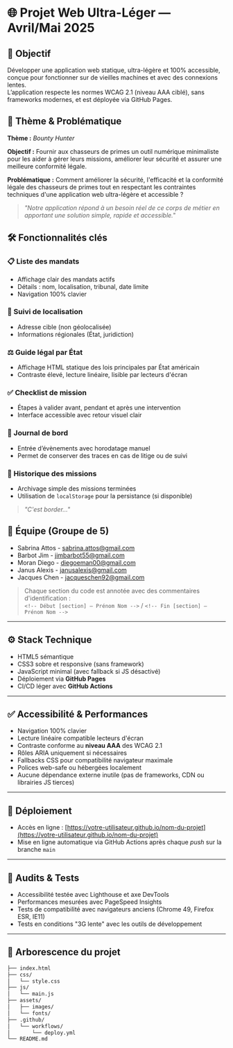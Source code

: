 # 🌐 Projet Web Ultra-Léger — Avril/Mai 2025

## 🎯 Objectif
Développer une application web statique, ultra-légère et 100% accessible, conçue pour fonctionner sur de vieilles machines et avec des connexions lentes.  
L’application respecte les normes WCAG 2.1 (niveau AAA ciblé), sans frameworks modernes, et est déployée via GitHub Pages.

## 🧩 Thème & Problématique
**Thème :** *Bounty Hunter*

**Objectif :** Fournir aux chasseurs de primes un outil numérique minimaliste pour les aider à gérer leurs missions, améliorer leur sécurité et assurer une meilleure conformité légale.​

**Problématique :** Comment améliorer la sécurité, l'efficacité et la conformité légale des chasseurs de primes tout en respectant les contraintes techniques d'une application web ultra-légère et accessible ?

> _"Notre application répond à un besoin réel de ce corps de métier en apportant une solution simple, rapide et accessible."_

## 🛠️ Fonctionnalités clés

### 📋 Liste des mandats
- Affichage clair des mandats actifs
- Détails : nom, localisation, tribunal, date limite
- Navigation 100% clavier

### 📍 Suivi de localisation
- Adresse cible (non géolocalisée)
- Informations régionales (État, juridiction)

### ⚖️ Guide légal par État
- Affichage HTML statique des lois principales par État américain
- Contraste élevé, lecture linéaire, lisible par lecteurs d'écran

### ✅ Checklist de mission
- Étapes à valider avant, pendant et après une intervention
- Interface accessible avec retour visuel clair

### 🧾 Journal de bord
- Entrée d’évènements avec horodatage manuel
- Permet de conserver des traces en cas de litige ou de suivi

### 📁 Historique des missions
- Archivage simple des missions terminées
- Utilisation de `localStorage` pour la persistance (si disponible)


> _"C'est border..."_

## 👥 Équipe (Groupe de 5)
- Sabrina Attos - sabrina.attos@gmail.com
- Barbot Jim - jimbarbot55@gmail.com
- Moran Diego - diegoeman00@gmail.com
- Janus Alexis - janusalexis@gmail.com
- Jacques Chen - jacqueschen92@gmail.com

> Chaque section du code est annotée avec des commentaires d'identification :  
> `<!-- Début [section] – Prénom Nom -->` / `<!-- Fin [section] – Prénom Nom -->`

---

## ⚙️ Stack Technique

- HTML5 sémantique
- CSS3 sobre et responsive (sans framework)
- JavaScript minimal (avec fallback si JS désactivé)
- Déploiement via **GitHub Pages**
- CI/CD léger avec **GitHub Actions**

---

## ✅ Accessibilité & Performances

- Navigation 100% clavier
- Lecture linéaire compatible lecteurs d'écran
- Contraste conforme au **niveau AAA** des WCAG 2.1
- Rôles ARIA uniquement si nécessaires
- Fallbacks CSS pour compatibilité navigateur maximale
- Polices web-safe ou hébergées localement
- Aucune dépendance externe inutile (pas de frameworks, CDN ou librairies JS tierces)

---

## 🚀 Déploiement

- Accès en ligne : [https://votre-utilisateur.github.io/nom-du-projet](https://votre-utilisateur.github.io/nom-du-projet)
- Mise en ligne automatique via GitHub Actions après chaque *push* sur la branche `main`

---

## 🧪 Audits & Tests

- Accessibilité testée avec Lighthouse et axe DevTools
- Performances mesurées avec PageSpeed Insights
- Tests de compatibilité avec navigateurs anciens (Chrome 49, Firefox ESR, IE11)
- Tests en conditions "3G lente" avec les outils de développement

---

## 📁 Arborescence du projet

```bash
├── index.html
├── css/
│   └── style.css
├── js/
│   └── main.js
├── assets/
│   ├── images/
│   └── fonts/
├── .github/
│   └── workflows/
│       └── deploy.yml
└── README.md
